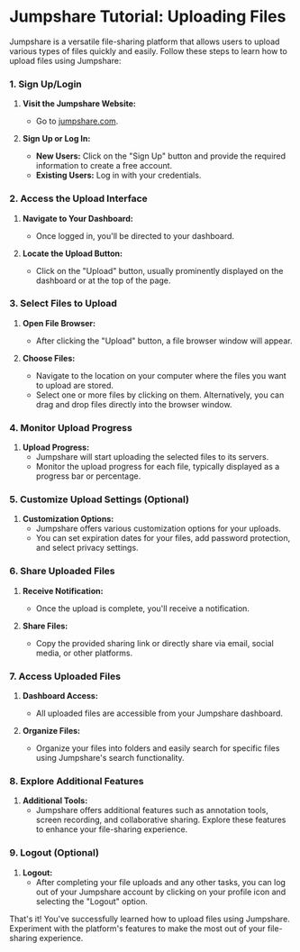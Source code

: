 
# Jumpshare Tutorial: Uploading Files

Jumpshare is a versatile file-sharing platform that allows users to upload various types of files quickly and easily. Follow these steps to learn how to upload files using Jumpshare:

### 1. Sign Up/Login

1. **Visit the Jumpshare Website:**

   - Go to [jumpshare.com](https://www.jumpshare.com).
2. **Sign Up or Log In:**

   - **New Users:** Click on the "Sign Up" button and provide the required information to create a free account.
   - **Existing Users:** Log in with your credentials.

### 2. Access the Upload Interface

1. **Navigate to Your Dashboard:**

   - Once logged in, you'll be directed to your dashboard.
2. **Locate the Upload Button:**

   - Click on the "Upload" button, usually prominently displayed on the dashboard or at the top of the page.

### 3. Select Files to Upload

1. **Open File Browser:**

   - After clicking the "Upload" button, a file browser window will appear.
2. **Choose Files:**

   - Navigate to the location on your computer where the files you want to upload are stored.
   - Select one or more files by clicking on them. Alternatively, you can drag and drop files directly into the browser window.

### 4. Monitor Upload Progress

1. **Upload Progress:**
   - Jumpshare will start uploading the selected files to its servers.
   - Monitor the upload progress for each file, typically displayed as a progress bar or percentage.

### 5. Customize Upload Settings (Optional)

1. **Customization Options:**
   - Jumpshare offers various customization options for your uploads.
   - You can set expiration dates for your files, add password protection, and select privacy settings.

### 6. Share Uploaded Files

1. **Receive Notification:**

   - Once the upload is complete, you'll receive a notification.
2. **Share Files:**

   - Copy the provided sharing link or directly share via email, social media, or other platforms.

### 7. Access Uploaded Files

1. **Dashboard Access:**

   - All uploaded files are accessible from your Jumpshare dashboard.
2. **Organize Files:**

   - Organize your files into folders and easily search for specific files using Jumpshare's search functionality.

### 8. Explore Additional Features

1. **Additional Tools:**
   - Jumpshare offers additional features such as annotation tools, screen recording, and collaborative sharing. Explore these features to enhance your file-sharing experience.

### 9. Logout (Optional)

1. **Logout:**
   - After completing your file uploads and any other tasks, you can log out of your Jumpshare account by clicking on your profile icon and selecting the "Logout" option.

That's it! You've successfully learned how to upload files using Jumpshare. Experiment with the platform's features to make the most out of your file-sharing experience.

